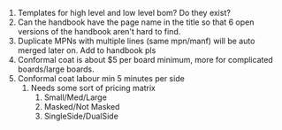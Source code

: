1. Templates for high level and low level bom? Do they exist?
2. Can the handbook have the page name in the title so that 6 open versions of the handbook aren't hard to find.
3. Duplicate MPNs with multiple lines (same mpn/manf) will be auto merged later on. Add to handbook pls
4. Conformal coat is about $5 per board minimum, more for complicated boards/large boards.
5. Conformal coat labour min 5 minutes per side
	1. Needs some sort of pricing matrix
		1. Small/Med/Large
		2. Masked/Not Masked
		3. SingleSide/DualSide